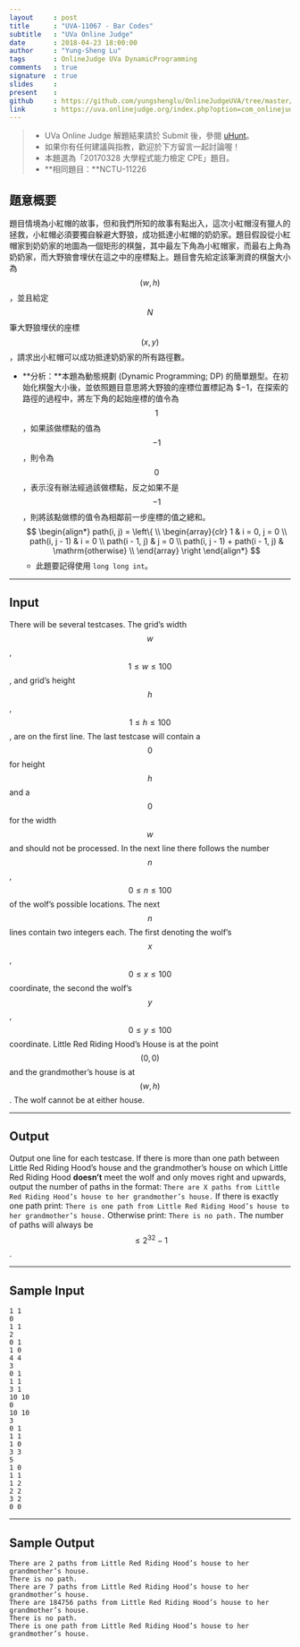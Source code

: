 ```yaml
---
layout     : post
title      : "UVA-11067 - Bar Codes"
subtitle   : "UVa Online Judge"
date       : 2018-04-23 18:00:00
author     : "Yung-Sheng Lu"
tags       : OnlineJudge UVa DynamicProgramming
comments   : true
signature  : true
slides     : 
present    :
github     : https://github.com/yungshenglu/OnlineJudgeUVA/tree/master/UVA-11067
link       : https://uva.onlinejudge.org/index.php?option=com_onlinejudge&Itemid=8&page=show_problem&problem=2008
---
```


> * UVa Online Judge 解題結果請於 Submit 後，參閱 [uHunt](https://uhunt.onlinejudge.org/)。
> * 如果你有任何建議與指教，歡迎於下方留言一起討論喔！
> * 本題選為「20170328 大學程式能力檢定 CPE」題目。
> * **相同題目：**NCTU-11226

## 題意概要

題目情境為小紅帽的故事，但和我們所知的故事有點出入，這次小紅帽沒有獵人的拯救，小紅帽必須要獨自躲避大野狼，成功抵達小紅帽的奶奶家。題目假設從小紅帽家到奶奶家的地圖為一個矩形的棋盤，其中最左下角為小紅帽家，而最右上角為奶奶家，而大野狼會埋伏在這之中的座標點上。題目會先給定該筆測資的棋盤大小為 $$(w, h)$$，並且給定 $$N$$ 筆大野狼埋伏的座標 $$(x, y)$$，請求出小紅帽可以成功抵達奶奶家的所有路徑數。
* **分析：**本題為動態規劃 (Dynamic Programming; DP) 的簡單題型。在初始化棋盤大小後，並依照題目意思將大野狼的座標位置標記為 $$-1$，在探索的路徑的過程中，將左下角的起始座標的值令為 $$1$$，如果該做標點的值為 $$-1$$，則令為 $$0$$，表示沒有辦法經過該做標點，反之如果不是 $$-1$$，則將該點做標的值令為相鄰前一步座標的值之總和。
    $$
    \begin{align*}
    path(i, j) = \left\{ \\
        \begin{array}{clr}
        1 & i = 0, j = 0 \\
        path(i, j - 1)   & i = 0 \\
        path(i - 1, j)   & j = 0 \\
        path(i, j - 1) + path(i - 1, j)   & \mathrm{otherwise} \\
        \end{array}
    \right
    \end{align*}
    $$
    * 此題要記得使用 `long long int`。

---
## Input

There will be several testcases. The grid’s width $$w$$, $$1 \le w \le 100$$, and grid’s height $$h$$, $$1 \le h \le 100$$, are on the first line. The last testcase will contain a $$0$$ for height $$h$$ and a $$0$$ for the width $$w$$ and should not be processed. In the next line there follows the number $$n$$, $$0 \le n \le 100$$ of the wolf’s possible locations.
The next $$n$$ lines contain two integers each. The first denoting the wolf’s $$x$$, $$0 \le x \le 100$$ coordinate, the second the wolf’s $$y$$, $$0 \le y \le 100$$ coordinate. Little Red Riding Hood’s House is at the point $$(0, 0)$$ and the grandmother’s house is at $$(w, h)$$. The wolf cannot be at either house.

---
## Output

Output one line for each testcase. If there is more than one path between Little Red Riding Hood’s house and the grandmother’s house on which Little Red Riding Hood **doesn’t** meet the wolf and only moves right and upwards, output the number of paths in the format:
`There are X paths from Little Red Riding Hood’s house to her grandmother’s house.`
If there is exactly one path print:
`There is one path from Little Red Riding Hood’s house to her grandmother’s house.`
Otherwise print:
`There is no path.`
The number of paths will always be $$\le 2^32 − 1$$.

---
## Sample Input

```
1 1
0
1 1
2
0 1
1 0
4 4
3
0 1
1 1
3 1
10 10
0
10 10
3
0 1
1 1
1 0
3 3
5
1 0
1 1
1 2
2 2
3 2
0 0
```

---
## Sample Output

```
There are 2 paths from Little Red Riding Hood’s house to her grandmother’s house.
There is no path.
There are 7 paths from Little Red Riding Hood’s house to her grandmother’s house.
There are 184756 paths from Little Red Riding Hood’s house to her grandmother’s house.
There is no path.
There is one path from Little Red Riding Hood’s house to her grandmother’s house.
```